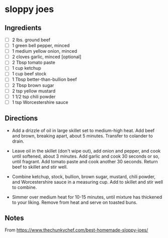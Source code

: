 # sloppy joes

## Ingredients

* [ ] 2 lbs. ground beef
* [ ] 1 green bell pepper, minced
* [ ] 1 medium yellow onion, minced
* [ ] 2 cloves garlic, minced [optional]
* [ ] 2 Tbsp tomato paste
* [ ] 1 cup ketchup
* [ ] 1 cup beef stock
* [ ] 1 Tbsp better-than-bullion beef
* [ ] 2 Tbsp brown sugar
* [ ] 2 tsp yellow mustard
* [ ] 1 1/2 tsp chili powder
* [ ] 1 tsp Worcestershire sauce

## Directions

* Add a drizzle of oil in large skillet set to medium-high heat. Add beef and brown, breaking apart, about 5 minutes.  Transfer to colander to drain.

* Leave oil in the skillet (don't wipe out), add onion and pepper, and cook until softened, about 3 minutes. Add garlic and cook 30 seconds or so, until fragrant. Add tomato paste and cook another 30 seconds. Return beef to skillet and stir well.

* Combine ketchup, stock, bullion, brown sugar, mustard, chili powder, and Worcestershire sauce in a measuring cup. Add to skillet and stir well to combine.

* Simmer over medium heat for 10-15 minutes, until mixture has thickened to your liking. Remove from heat and serve on toasted buns.

## Notes

From https://www.thechunkychef.com/best-homemade-sloppy-joes/
